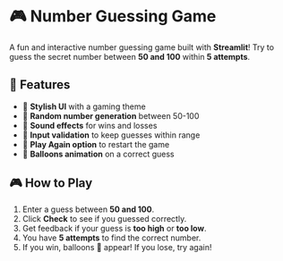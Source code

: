 # 🎮 Number Guessing Game

A fun and interactive number guessing game built with **Streamlit**! Try to guess the secret number between **50 and 100** within **5 attempts**.

## 🚀 Features
- 🎨 **Stylish UI** with a gaming theme
- 🎯 **Random number generation** between 50-100
- 🎵 **Sound effects** for wins and losses
- 🔢 **Input validation** to keep guesses within range
- 🔁 **Play Again option** to restart the game
- 🎈 **Balloons animation** on a correct guess

## 🎮 How to Play
1. Enter a guess between **50 and 100**.
2. Click **Check** to see if you guessed correctly.
3. Get feedback if your guess is **too high** or **too low**.
4. You have **5 attempts** to find the correct number.
5. If you win, balloons 🎈 appear! If you lose, try again!

